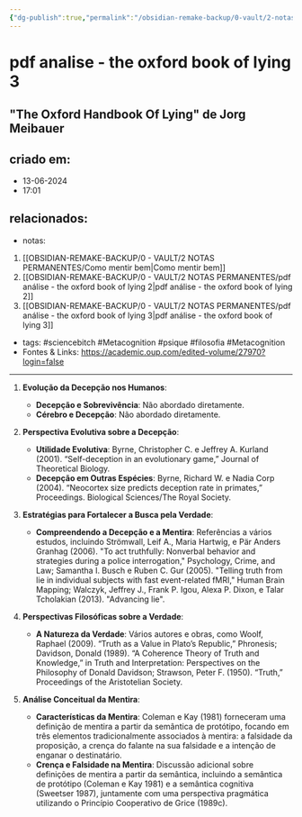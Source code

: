 ```yaml
---
{"dg-publish":true,"permalink":"/obsidian-remake-backup/0-vault/2-notas-permanentes/pdf-analise-the-oxford-book-of-lying-3/","tags":["sciencebitch","Metacognition","psique","filosofia"],"dgHomeLink":true,"dgShowLocalGraph":true,"dgShowFileTree":true,"dgEnableSearch":true,"noteIcon":""}
---
```


# pdf analise - the oxford book of lying 3
## "The Oxford Handbook Of Lying" de Jorg Meibauer 
## criado em: 
- 13-06-2024
- 17:01
## relacionados:
- notas:
1. [[OBSIDIAN-REMAKE-BACKUP/0 - VAULT/2 NOTAS PERMANENTES/Como mentir bem\|Como mentir bem]]
2. [[OBSIDIAN-REMAKE-BACKUP/0 - VAULT/2 NOTAS PERMANENTES/pdf análise - the oxford book of lying 2\|pdf análise - the oxford book of lying 2]]
3. [[OBSIDIAN-REMAKE-BACKUP/0 - VAULT/2 NOTAS PERMANENTES/pdf análise - the oxford book of lying 3\|pdf análise - the oxford book of lying 3]]
- tags: #sciencebitch #Metacognition #psique #filosofia #Metacognition 
- Fontes & Links: https://academic.oup.com/edited-volume/27970?login=false

---
1. **Evolução da Decepção nos Humanos**:
   - **Decepção e Sobrevivência**: Não abordado diretamente.
   - **Cérebro e Decepção**: Não abordado diretamente.

2. **Perspectiva Evolutiva sobre a Decepção**:
   - **Utilidade Evolutiva**: Byrne, Christopher C. e Jeffrey A. Kurland (2001). “Self-deception in an evolutionary game,” Journal of Theoretical Biology.
   - **Decepção em Outras Espécies**: Byrne, Richard W. e Nadia Corp (2004). “Neocortex size predicts deception rate in primates,” Proceedings. Biological Sciences/The Royal Society.

3. **Estratégias para Fortalecer a Busca pela Verdade**:
   - **Compreendendo a Decepção e a Mentira**: Referências a vários estudos, incluindo Strömwall, Leif A., Maria Hartwig, e Pär Anders Granhag (2006). "To act truthfully: Nonverbal behavior and strategies during a police interrogation," Psychology, Crime, and Law; Samantha I. Busch e Ruben C. Gur (2005). "Telling truth from lie in individual subjects with fast event-related fMRI," Human Brain Mapping; Walczyk, Jeffrey J., Frank P. Igou, Alexa P. Dixon, e Talar Tcholakian (2013). "Advancing lie".

4. **Perspectivas Filosóficas sobre a Verdade**:
   - **A Natureza da Verdade**: Vários autores e obras, como Woolf, Raphael (2009). “Truth as a Value in Plato’s Republic,” Phronesis; Davidson, Donald (1989). “A Coherence Theory of Truth and Knowledge,” in Truth and Interpretation: Perspectives on the Philosophy of Donald Davidson; Strawson, Peter F. (1950). “Truth,” Proceedings of the Aristotelian Society.

5. **Análise Conceitual da Mentira**:
   - **Características da Mentira**: Coleman e Kay (1981) forneceram uma definição de mentira a partir da semântica de protótipo, focando em três elementos tradicionalmente associados à mentira: a falsidade da proposição, a crença do falante na sua falsidade e a intenção de enganar o destinatário.
   - **Crença e Falsidade na Mentira**: Discussão adicional sobre definições de mentira a partir da semântica, incluindo a semântica de protótipo (Coleman e Kay 1981) e a semântica cognitiva (Sweetser 1987), juntamente com uma perspectiva pragmática utilizando o Princípio Cooperativo de Grice (1989c).